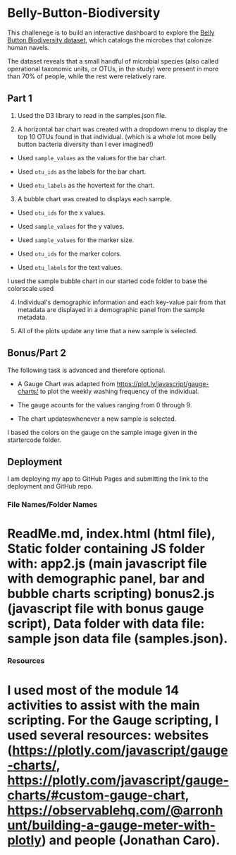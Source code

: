 # Belly-Button-Biodiversity
This challenege is to build an interactive dashboard to explore the [Belly Button Biodiversity dataset](http://robdunnlab.com/projects/belly-button-biodiversity/), which catalogs the microbes that colonize human navels.

The dataset reveals that a small handful of microbial species (also called operational taxonomic units, or OTUs, in the study) were present in more than 70% of people, while the rest were relatively rare.

## Part 1

1. Used the D3 library to read in the samples.json file. 

2. A horizontal bar chart was created with a dropdown menu to display the top 10 OTUs found in that individual. (which is a whole lot more belly button bacteria diversity than I ever imagined!)

  * Used `sample_values` as the values for the bar chart.

  * Used `otu_ids` as the labels for the bar chart.

  * Used `otu_labels` as the hovertext for the chart.

3. A bubble chart was created to displays each sample.

  * Used `otu_ids` for the x values.

  * Used `sample_values` for the y values.

  * Used `sample_values` for the marker size.

  * Used `otu_ids` for the marker colors.

  * Used `otu_labels` for the text values.

 I used the sample bubble chart in our started code folder to base the colorscale used

4. Individual's demographic information and each key-value pair from that metadata are displayed in a demographic panel from the sample metadata. 

6. All of the plots update any time that a new sample is selected.

## Bonus/Part 2

The following task is advanced and therefore optional.

* A Gauge Chart was adapted from <https://plot.ly/javascript/gauge-charts/> to plot the weekly washing frequency of the individual.

* The gauge acounts for the values ranging from 0 through 9.

* The chart updateswhenever a new sample is selected.

I based the colors on the gauge on the sample image given in the startercode folder.

## Deployment

I am deploying my app to GitHub Pages and submitting the link to the deployment and GitHub repo.

### File Names/Folder Names

# ReadMe.md, index.html (html file), Static folder containing JS folder with: app2.js (main javascript file with demographic panel, bar and bubble charts scripting) bonus2.js (javascript file with bonus gauge script), Data folder with data file: sample json data file (samples.json).​

### Resources

# I used most of the module 14 activities to assist with the main scripting.  For the Gauge scripting, I used several resources: websites (https://plotly.com/javascript/gauge-charts/, https://plotly.com/javascript/gauge-charts/#custom-gauge-chart, https://observablehq.com/@arronhunt/building-a-gauge-meter-with-plotly) and people (Jonathan Caro).
